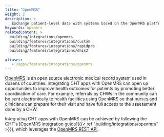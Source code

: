 ```yaml
---
title: "OpenMRS"
weight: 2
description: >
   Exchange patient-level data with systems based on the OpenMRS platform
keywords: openmrs
relatedContent: >
  building/integrations/openmrs
  building/features/integrations/custom
  building/features/integrations/rapidpro
  building/features/integrations/dhis2
  
aliases:
   - /apps/features/integrations/openmrs
---
```


[OpenMRS](https://openmrs.org) is an open source electronic medical record system used in dozens of countries. Integrating CHT apps with OpenMRS can open up opportunities to improve health outcomes for patients by promoting better coordination of care. For example, referrals by CHWs in the community can be sent electronically to health facilities using OpenMRS so that nurses and clinicians can prepare for their visit and have full access to the assessment done by a CHW.

Integrating CHT apps with OpenMRS can be achieved by following the CHT's [OpenMRS integration guide]({{< ref "building/integrations/openmrs" >}}), which leverages the [OpenMRS REST API](https://rest.openmrs.org).
